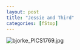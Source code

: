 ```yaml
---
layout: post
title: "Jessie and Third"
categories: [fStop]
---
```

<img alt="bjorke_PICS1769.jpg" src="http://www.botzilla.com/blog/archives/pix2014/bjorke_PICS1769.jpg" class="img-responsive" border="0" />


<!--more-->

